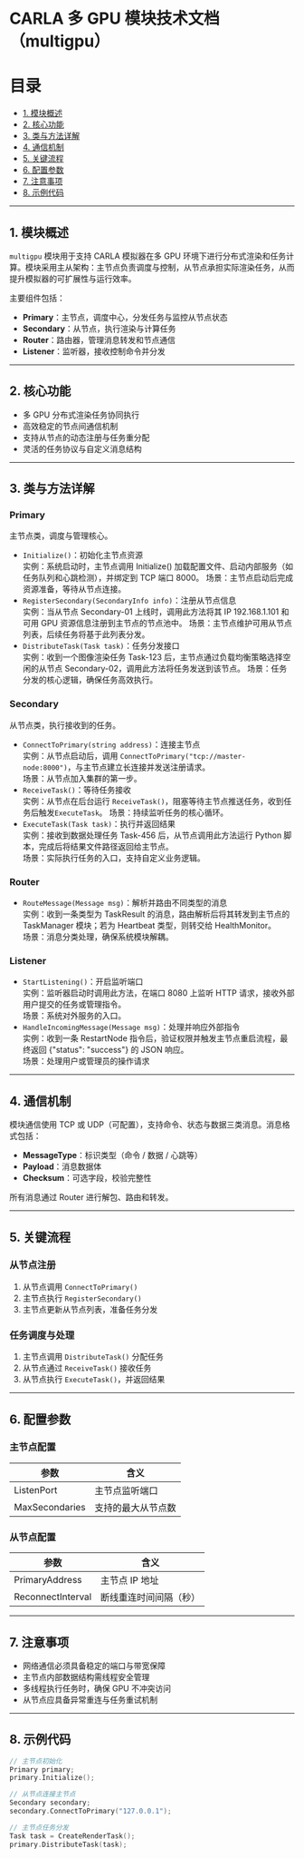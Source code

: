 # CARLA 多 GPU 模块技术文档（multigpu）

# 目录
- [1. 模块概述](#1-模块概述)
- [2. 核心功能](#2-核心功能)
- [3. 类与方法详解](#3-类与方法详解)
- [4. 通信机制](#4-通信机制)
- [5. 关键流程](#5-关键流程)
- [6. 配置参数](#6-配置参数)
- [7. 注意事项 ](#7-注意事项 )
- [8. 示例代码 ](#8-示例代码 )
  

---

## 1. 模块概述

`multigpu` 模块用于支持 CARLA 模拟器在多 GPU 环境下进行分布式渲染和任务计算。模块采用主从架构：主节点负责调度与控制，从节点承担实际渲染任务，从而提升模拟器的可扩展性与运行效率。

主要组件包括：

- **Primary**：主节点，调度中心，分发任务与监控从节点状态  
- **Secondary**：从节点，执行渲染与计算任务  
- **Router**：路由器，管理消息转发和节点通信  
- **Listener**：监听器，接收控制命令并分发  

---

## 2. 核心功能

- 多 GPU 分布式渲染任务协同执行  
- 高效稳定的节点间通信机制  
- 支持从节点的动态注册与任务重分配  
- 灵活的任务协议与自定义消息结构  

---

## 3. 类与方法详解

### Primary

主节点类，调度与管理核心。

- `Initialize()`：初始化主节点资源  
实例：系统启动时，主节点调用 Initialize() 加载配置文件、启动内部服务（如任务队列和心跳检测），并绑定到 TCP 端口 8000。 
场景：主节点启动后完成资源准备，等待从节点连接。
- `RegisterSecondary(SecondaryInfo info)`：注册从节点信息  
实例：当从节点 Secondary-01 上线时，调用此方法将其 IP 192.168.1.101 和可用 GPU 资源信息注册到主节点的节点池中。 
场景：主节点维护可用从节点列表，后续任务将基于此列表分发。
- `DistributeTask(Task task)`：任务分发接口  
实例：收到一个图像渲染任务 Task-123 后，主节点通过负载均衡策略选择空闲的从节点 Secondary-02，调用此方法将任务发送到该节点。 
场景：任务分发的核心逻辑，确保任务高效执行。
### Secondary

从节点类，执行接收到的任务。

- `ConnectToPrimary(string address)`：连接主节点  
实例：从节点启动后，调用 `ConnectToPrimary("tcp://master-node:8000")`，与主节点建立长连接并发送注册请求。  
场景：从节点加入集群的第一步。
- `ReceiveTask()`：等待任务接收  
实例：从节点在后台运行 `ReceiveTask()`，阻塞等待主节点推送任务，收到任务后触发`ExecuteTask`。 
场景：持续监听任务的核心循环。
- `ExecuteTask(Task task)`：执行并返回结果  
实例：接收到数据处理任务 Task-456 后，从节点调用此方法运行 Python 脚本，完成后将结果文件路径返回给主节点。  
场景：实际执行任务的入口，支持自定义业务逻辑。
### Router

- `RouteMessage(Message msg)`：解析并路由不同类型的消息  
实例：收到一条类型为 TaskResult 的消息，路由解析后将其转发到主节点的 TaskManager 模块；若为 Heartbeat 类型，则转交给 HealthMonitor。  
场景：消息分类处理，确保系统模块解耦。
### Listener

- `StartListening()`：开启监听端口  
实例：监听器启动时调用此方法，在端口 8080 上监听 HTTP 请求，接收外部用户提交的任务或管理指令。   
场景：系统对外服务的入口。
- `HandleIncomingMessage(Message msg)`：处理并响应外部指令  
实例：收到一条 RestartNode 指令后，验证权限并触发主节点重启流程，最终返回 {"status": "success"} 的 JSON 响应。  
场景：处理用户或管理员的操作请求
---

## 4. 通信机制

模块通信使用 TCP 或 UDP（可配置），支持命令、状态与数据三类消息。消息格式包括：

- **MessageType**：标识类型（命令 / 数据 / 心跳等）  
- **Payload**：消息数据体  
- **Checksum**：可选字段，校验完整性  

所有消息通过 Router 进行解包、路由和转发。

---

## 5. 关键流程

### 从节点注册

1. 从节点调用 `ConnectToPrimary()`  
2. 主节点执行 `RegisterSecondary()`  
3. 主节点更新从节点列表，准备任务分发  

### 任务调度与处理

1. 主节点调用 `DistributeTask()` 分配任务  
2. 从节点通过 `ReceiveTask()` 接收任务  
3. 从节点执行 `ExecuteTask()`，并返回结果  

---

## 6. 配置参数

### 主节点配置

| 参数            | 含义                 |
|-----------------|----------------------|
| ListenPort      | 主节点监听端口       |
| MaxSecondaries  | 支持的最大从节点数   |

### 从节点配置

| 参数              | 含义                     |
|-------------------|--------------------------|
| PrimaryAddress    | 主节点 IP 地址           |
| ReconnectInterval | 断线重连时间间隔（秒）   |

---

## 7. 注意事项

- 网络通信必须具备稳定的端口与带宽保障  
- 主节点内部数据结构需线程安全管理  
- 多线程执行任务时，确保 GPU 不冲突访问  
- 从节点应具备异常重连与任务重试机制  

---

## 8. 示例代码

```cpp
// 主节点初始化
Primary primary;
primary.Initialize();

// 从节点连接主节点
Secondary secondary;
secondary.ConnectToPrimary("127.0.0.1");

// 主节点任务分发
Task task = CreateRenderTask();
primary.DistributeTask(task);
